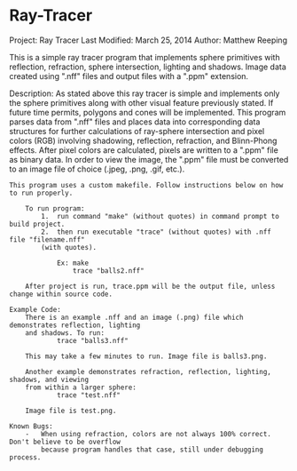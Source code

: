 Ray-Tracer
==========

Project: Ray Tracer
Last Modified: March 25, 2014
Author: Matthew Reeping

This is a simple ray tracer program that implements sphere primitives with
reflection, refraction, sphere intersection, lighting and shadows. 
Image data created using ".nff" files and output files with a ".ppm" extension.

Description:
	As stated above this ray tracer is simple and implements only the sphere
	primitives along with other visual feature previously stated. 
	If future time permits, polygons and cones will be implemented. This program parses 
	data from ".nff" files and places data into corresponding data structures for
	further calculations of ray-sphere intersection and pixel colors (RGB) involving
	shadowing, reflection, refraction, and Blinn-Phong effects. After pixel colors are
	calculated, pixels are written to a ".ppm" file as binary data. In order to 
	view the image, the ".ppm" file must be converted to an image file of choice 
	(.jpeg, .png, .gif, etc.). 
	
	This program uses a custom makefile. Follow instructions below on how to run properly.
	
		To run program:
			1.	run command "make" (without quotes) in command prompt to build project.
			2.	then run executable "trace" (without quotes) with .nff file "filename.nff"
			(with quotes).
			
				Ex: make
					trace "balls2.nff"
					
		After project is run, trace.ppm will be the output file, unless change within source code.
		
	Example Code: 
		There is an example .nff and an image (.png) file which demonstrates reflection, lighting
		and shadows. To run:
				trace "balls3.nff"
				
		This may take a few minutes to run. Image file is balls3.png.
		
		Another example demonstrates refraction, reflection, lighting, shadows, and viewing
		from within a larger sphere:
				trace "test.nff"
		
		Image file is test.png.
		
	Known Bugs:
		-	When using refraction, colors are not always 100% correct. Don't believe to be overflow
			because program handles that case, still under debugging process. 
